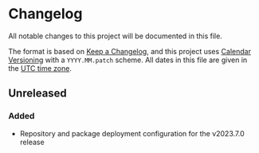# Changelog

All notable changes to this project will be documented in this file.

The format is based on [Keep a Changelog](https://keepachangelog.com/en/1.0.0/),
and this project uses [Calendar Versioning](https://calver.org/) with a `YYYY.MM.patch` scheme.
All dates in this file are given in the [UTC time zone](https://en.wikipedia.org/wiki/Coordinated_Universal_Time).

## Unreleased

### Added

- Repository and package deployment configuration for the v2023.7.0 release
